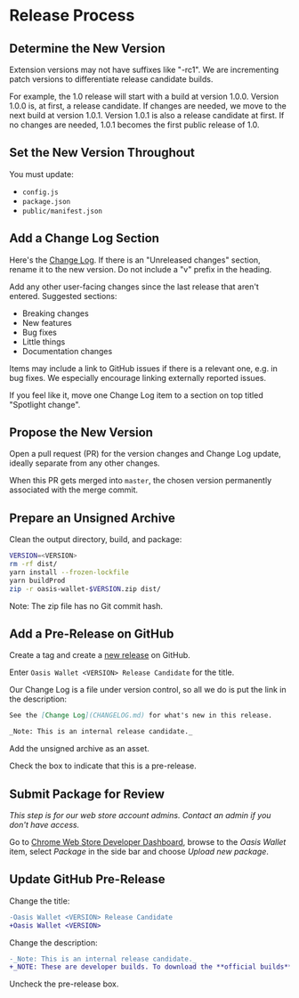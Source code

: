 # Release Process

## Determine the New Version
Extension versions may not have suffixes like "-rc1".
We are incrementing patch versions to differentiate release candidate builds.

For example, the 1.0 release will start with a build at version 1.0.0.
Version 1.0.0 is, at first, a release candidate.
If changes are needed, we move to the next build at version 1.0.1.
Version 1.0.1 is also a release candidate at first.
If no changes are needed, 1.0.1 becomes the first public release of 1.0.

## Set the New Version Throughout
You must update:

- `config.js`
- `package.json`
- `public/manifest.json`

## Add a Change Log Section
Here's the [Change Log](../CHANGELOG.md).
If there is an "Unreleased changes" section, rename it to the new version.
Do not include a "v" prefix in the heading.

Add any other user-facing changes since the last release that aren't entered.
Suggested sections:

- Breaking changes
- New features
- Bug fixes
- Little things
- Documentation changes

Items may include a link to GitHub issues if there is a relevant one, e.g. in bug fixes.
We especially encourage linking externally reported issues.

If you feel like it, move one Change Log item to a section on top titled "Spotlight change".

## Propose the New Version
Open a pull request (PR) for the version changes and Change Log update, ideally separate from
any other changes.

When this PR gets merged into `master`, the chosen version permanently associated with the merge
commit.

## Prepare an Unsigned Archive
Clean the output directory, build, and package:

```sh
VERSION=<VERSION>
rm -rf dist/
yarn install --frozen-lockfile
yarn buildProd
zip -r oasis-wallet-$VERSION.zip dist/
```

Note: The zip file has no Git commit hash.

## Add a Pre-Release on GitHub
Create a tag and create a
[new release](https://github.com/oasisprotocol/oasis-wallet-ext/releases/new) on GitHub.

Enter `Oasis Wallet <VERSION> Release Candidate` for the title.

Our Change Log is a file under version control, so all we do is put the link in the description:

```md
See the [Change Log](CHANGELOG.md) for what's new in this release.

_Note: This is an internal release candidate._
```

Add the unsigned archive as an asset.

Check the box to indicate that this is a pre-release.

## Submit Package for Review

_This step is for our web store account admins._
_Contact an admin if you don't have access._

Go to [Chrome Web Store Developer Dashboard](https://chrome.google.com/webstore/devconsole/),
browse to the _Oasis Wallet_ item,
select _Package_ in the side bar and
choose _Upload new package_.

## Update GitHub Pre-Release
Change the title:

```diff
-Oasis Wallet <VERSION> Release Candidate
+Oasis Wallet <VERSION>
```

Change the description:

```diff
-_Note: This is an internal release candidate._
+_NOTE: These are developer builds. To download the **official builds**, go to [Chrome Web Store](https://chrome.google.com/webstore/detail/oasis-wallet/ppdadbejkmjnefldpcdjhnkpbjkikoip)._
```

Uncheck the pre-release box.

